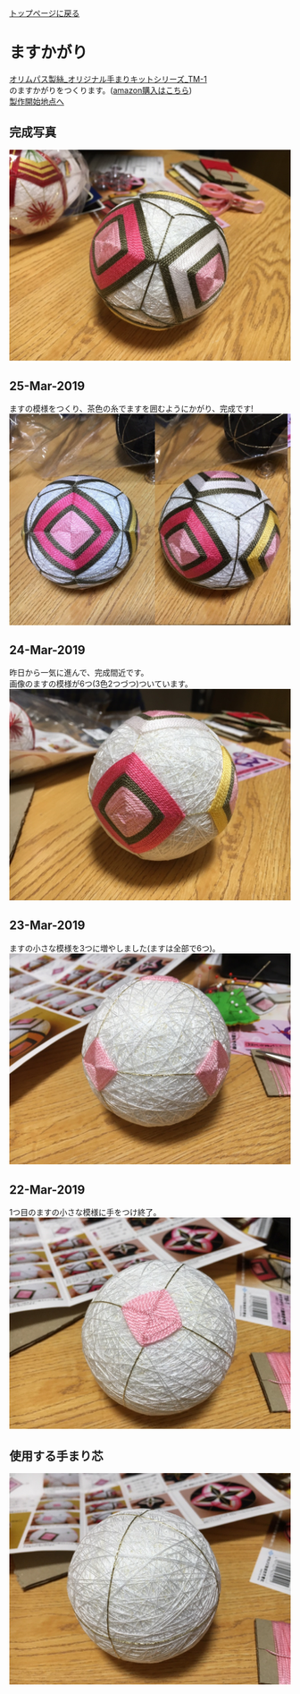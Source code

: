 [トップページに戻る](./../README.md#temari-craft)

# ますかがり
[オリムパス製絲_オリジナル手まりキットシリーズ_TM-1](https://www.olympus-thread.com/lineup/handicraftkit/threadball/threadballkit/4971451625011.html/)  
のますかがりをつくります。([amazon購入はこちら](https://www.amazon.co.jp/%E3%82%AA%E3%83%AA%E3%83%A0%E3%83%91%E3%82%B9%E8%A3%BD%E7%B5%B2-Olympus-Thred-TM-1-%E3%81%BE%E3%81%99%E3%81%8B%E3%81%8C%E3%82%8A%E3%83%BB%E5%85%AB%E9%87%8D%E5%92%B2%E3%81%8D%E3%81%AE%E6%A1%83/dp/B002KLRX52))  
[製作開始地点へ](#%E4%BD%BF%E7%94%A8%E3%81%99%E3%82%8B%E6%89%8B%E3%81%BE%E3%82%8A%E8%8A%AF)  

## 完成写真  
![3rd_after](https://github.com/Masaki-Okuyama/Temari-craft/blob/images/3rd_after.jpg)

## 25-Mar-2019
ますの模様をつくり、茶色の糸でますを囲むようにかがり、完成です!  
![20190325](https://github.com/Masaki-Okuyama/Temari-craft/blob/images/20190325_2.jpg)

## 24-Mar-2019
昨日から一気に進んで、完成間近です。  
画像のますの模様が6つ(3色2つづつ)ついています。  
![20190324](https://github.com/Masaki-Okuyama/Temari-craft/blob/images/20190324.jpg)

## 23-Mar-2019
ますの小さな模様を3つに増やしました(ますは全部で6つ)。  
![20190323](https://github.com/Masaki-Okuyama/Temari-craft/blob/images/20190323.jpg)

## 22-Mar-2019
1つ目のますの小さな模様に手をつけ終了。  
![20190322](https://github.com/Masaki-Okuyama/Temari-craft/blob/images/20190322.jpg)

## 使用する手まり芯
![3rd_before](https://github.com/Masaki-Okuyama/Temari-craft/blob/images/3rd_before.jpg)
